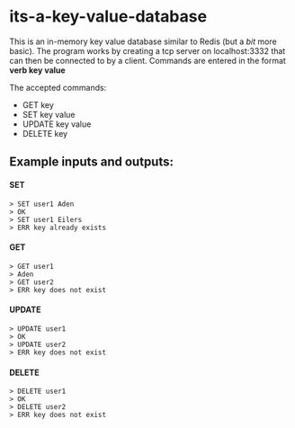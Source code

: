 # its-a-key-value-database
This is an in-memory key value database similar to Redis (but a _bit_ more basic).
The program works by creating a tcp server on localhost:3332 that can then be connected to by a client. 
Commands are entered in the format **verb key value**

The accepted commands:
* GET key
* SET key value
* UPDATE key value
* DELETE key

## Example inputs and outputs:
#### SET
```
> SET user1 Aden
> OK
> SET user1 Eilers
> ERR key already exists
```
#### GET
```
> GET user1
> Aden
> GET user2
> ERR key does not exist
```
#### UPDATE
```
> UPDATE user1
> OK
> UPDATE user2
> ERR key does not exist
```
#### DELETE
```
> DELETE user1
> OK
> DELETE user2
> ERR key does not exist
```
